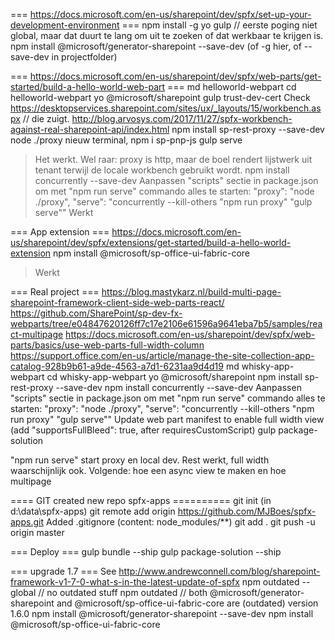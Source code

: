 === https://docs.microsoft.com/en-us/sharepoint/dev/spfx/set-up-your-development-environment ===
npm install -g yo gulp // eerste poging niet global, maar dat duurt te lang om uit te zoeken of dat werkbaar te krijgen is.
npm install @microsoft/generator-sharepoint --save-dev (of -g hier, of --save-dev in projectfolder)

=== https://docs.microsoft.com/en-us/sharepoint/dev/spfx/web-parts/get-started/build-a-hello-world-web-part ===
md helloworld-webpart
cd helloworld-webpart
yo @microsoft/sharepoint
gulp trust-dev-cert
Check https://desktopservices.sharepoint.com/sites/ux/_layouts/15/workbench.aspx
// die zuigt. http://blog.arvosys.com/2017/11/27/spfx-workbench-against-real-sharepoint-api/index.html
npm install sp-rest-proxy --save-dev
node ./proxy
nieuw terminal,
npm i sp-pnp-js
gulp serve
> Het werkt. Wel raar: proxy is http, maar de boel rendert lijstwerk uit tenant terwijl de locale workbench gebruikt wordt.
npm install concurrently --save-dev
Aanpassen "scripts" sectie in package.json om met "npm run serve" commando alles te starten:
    "proxy": "node ./proxy",
    "serve": "concurrently --kill-others \"npm run proxy\" \"gulp serve\""
> Werkt

=== App extension ===
https://docs.microsoft.com/en-us/sharepoint/dev/spfx/extensions/get-started/build-a-hello-world-extension
npm install @microsoft/sp-office-ui-fabric-core
> Werkt

=== Real project ===
https://blog.mastykarz.nl/build-multi-page-sharepoint-framework-client-side-web-parts-react/
https://github.com/SharePoint/sp-dev-fx-webparts/tree/e04847620126ff7c17e2106e61596a9641eba7b5/samples/react-multipage
https://docs.microsoft.com/en-us/sharepoint/dev/spfx/web-parts/basics/use-web-parts-full-width-column
https://support.office.com/en-us/article/manage-the-site-collection-app-catalog-928b9b61-a9de-4563-a7d1-6231aa9d4d19
md whisky-app-webpart
cd whisky-app-webpart
yo @microsoft/sharepoint
npm install sp-rest-proxy --save-dev
npm install concurrently --save-dev
Aanpassen "scripts" sectie in package.json om met "npm run serve" commando alles te starten:
    "proxy": "node ./proxy",
    "serve": "concurrently --kill-others \"npm run proxy\" \"gulp serve\""
Update web part manifest to enable full width view (add "supportsFullBleed": true, after requiresCustomScript)
gulp package-solution

"npm run serve" start proxy en local dev. Rest werkt, full width waarschijnlijk ook. Volgende: hoe een async view te maken en hoe multipage

==== GIT created new repo spfx-apps ==========
git init (in d:\data\spfx-apps)
git remote add origin https://github.com/MJBoes/spfx-apps.git
Added .gitignore (content: node_modules/**)
git add .
git push -u origin master

=== Deploy ===
gulp bundle --ship
gulp package-solution --ship

=== upgrade 1.7 ===
See http://www.andrewconnell.com/blog/sharepoint-framework-v1-7-0-what-s-in-the-latest-update-of-spfx
npm outdated --global // no outdated stuff
npm outdated // both @microsoft/generator-sharepoint and @microsoft/sp-office-ui-fabric-core are (outdated) version 1.6.0
npm install @microsoft/generator-sharepoint --save-dev
npm install @microsoft/sp-office-ui-fabric-core




